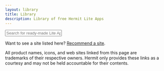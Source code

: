 ```yaml
---
layout: library
title: Library
description: Library of free Hermit Lite Apps
---
```


<div class="lite-app-icons">
  <div class="lite-app-category query-container">
    <input id="query" placeholder="Search for ready-made Lite Apps">
  </div>
</div>

<div class="lite-app-icons lite-apps-json"></div>

<p class="tooltip">Want to see a site listed here? <a href="https://facebook.com/hermitapp">Recommend a site</a>.</p>

<p class="tooltip">All product names, icons, and web sites linked from this page are trademarks of their respective owners. <span class="notranslate">Hermit</span> only provides these links as a courtesy and may not be held accountable for their contents.</p>

<script src="{{ site.cdn_url }}/library/library.js">
